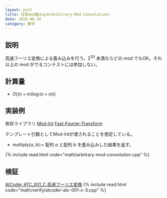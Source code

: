 ```yaml
---
layout: post
title: 任意mod畳み込み(Arbitrary-Mod-Convolution)
date: 2019-06-18
category: 数学
---
```


## 説明
高速フーリエ変換による畳み込みを行う。$2^{30}$ 未満ならどの mod でもOK。それ以上の mod がでるコンテストには参加しない。
## 計算量
* $O((n + m) \log (n + m))$

## 実装例
依存ライブラリ [Mod-Int](../math/mod-int.html) [Fast-Fourier-Transform](../math/fast-fourier-transform.html)

テンプレート引数としてMod-Intが渡されることを想定している。

* multiply($a$, $b$):= 配列 $a$ と配列 $b$ を畳み込みした結果を返す。

{% include read.html code="math/arbitrary-mod-convolution.cpp" %}

## 検証
[AtCoder ATC_001_C 高速フーリエ変換](https://beta.atcoder.jp/contests/atc001/tasks/fft_c)
{% include read.html code="math/verify/atcoder-atc-001-c-3.cpp" %}
